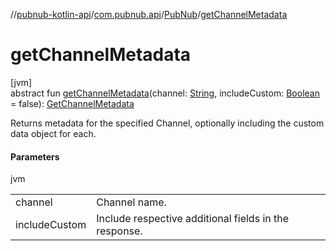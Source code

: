 //[pubnub-kotlin-api](../../../index.md)/[com.pubnub.api](../index.md)/[PubNub](index.md)/[getChannelMetadata](get-channel-metadata.md)

# getChannelMetadata

[jvm]\
abstract fun [getChannelMetadata](get-channel-metadata.md)(channel: [String](https://kotlinlang.org/api/latest/jvm/stdlib/kotlin/-string/index.html), includeCustom: [Boolean](https://kotlinlang.org/api/latest/jvm/stdlib/kotlin/-boolean/index.html) = false): [GetChannelMetadata](../../com.pubnub.api.endpoints.objects.channel/-get-channel-metadata/index.md)

Returns metadata for the specified Channel, optionally including the custom data object for each.

#### Parameters

jvm

| | |
|---|---|
| channel | Channel name. |
| includeCustom | Include respective additional fields in the response. |
